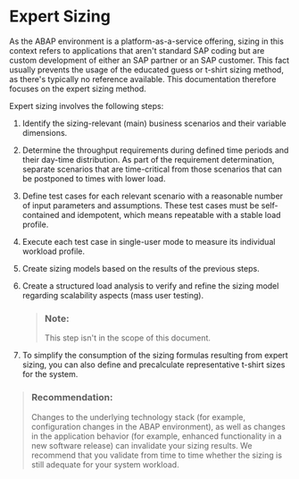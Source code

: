 <!-- loioda6f25b1d3804445b478f40abee6cd8f -->

# Expert Sizing

As the ABAP environment is a platform-as-a-service offering, sizing in this context refers to applications that aren't standard SAP coding but are custom development of either an SAP partner or an SAP customer. This fact usually prevents the usage of the educated guess or t-shirt sizing method, as there's typically no reference available. This documentation therefore focuses on the expert sizing method.

Expert sizing involves the following steps:

1.  Identify the sizing-relevant \(main\) business scenarios and their variable dimensions.

2.  Determine the throughput requirements during defined time periods and their day-time distribution. As part of the requirement determination, separate scenarios that are time-critical from those scenarios that can be postponed to times with lower load.

3.  Define test cases for each relevant scenario with a reasonable number of input parameters and assumptions. These test cases must be self-contained and idempotent, which means repeatable with a stable load profile.

4.  Execute each test case in single-user mode to measure its individual workload profile.

5.  Create sizing models based on the results of the previous steps.

6.  Create a structured load analysis to verify and refine the sizing model regarding scalability aspects \(mass user testing\).

    > ### Note:  
    > This step isn't in the scope of this document.

7.  To simplify the consumption of the sizing formulas resulting from expert sizing, you can also define and precalculate representative t-shirt sizes for the system.


> ### Recommendation:  
> Changes to the underlying technology stack \(for example, configuration changes in the ABAP environment\), as well as changes in the application behavior \(for example, enhanced functionality in a new software release\) can invalidate your sizing results. We recommend that you validate from time to time whether the sizing is still adequate for your system workload.

